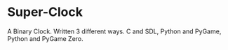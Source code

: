 # Super-Clock
A Binary Clock. Written 3 different ways. C and SDL, Python and PyGame, Python and PyGame Zero.
